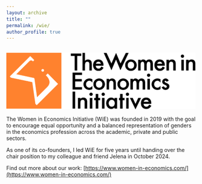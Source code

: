 ```yaml
---
layout: archive
title: ""
permalink: /wie/
author_profile: true
---
```


<br/><img src="/files/wie_logo.png" width="500"/>

The Women in Economics Initiative (WiE) was founded in 2019 with the goal to encourage equal opportunity and a balanced representation of genders in the economics profession across the academic, private and public sectors.

As one of its co-founders, I led WiE for five years until handing over the chair position to my colleague and friend Jelena in October 2024.

Find out more about our work: [https://www.women-in-economics.com/](https://www.women-in-economics.com/)